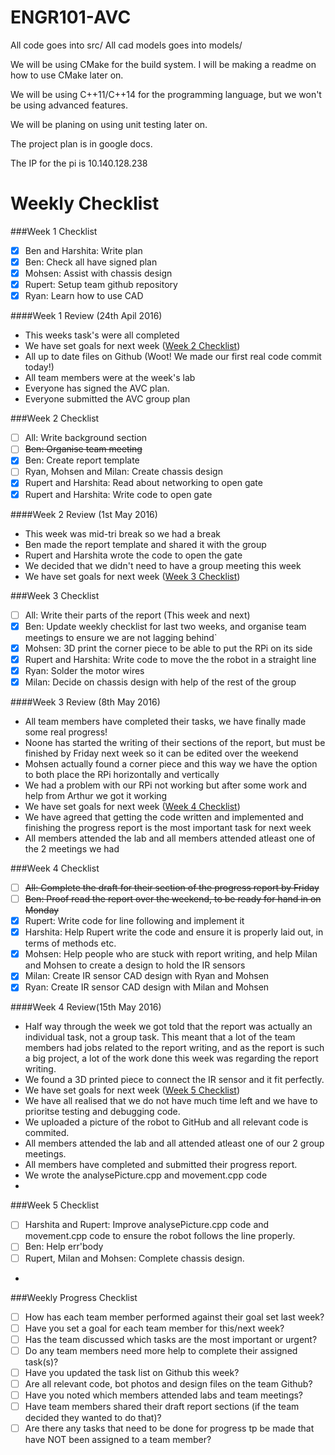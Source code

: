 # ENGR101-AVC

All code goes into src/
All cad models goes into models/

We will be using CMake for the build system.
I will be making a readme on how to use CMake later on.

We will be using C++11/C++14 for the programming language, but we won't be using advanced features.

We will be planing on using unit testing later on.

The project plan is in google docs.

The IP for the pi is 10.140.128.238

<h1>Weekly Checklist</h1>

###Week 1 Checklist
- [x] Ben and Harshita: Write plan 
- [x] Ben: Check all have signed plan 
- [x] Mohsen: Assist with chassis design
- [x] Rupert: Setup team github repository
- [x] Ryan: Learn how to use CAD

####Week 1 Review (24th Apil 2016)
* This weeks task's were all completed
* We have set goals for next week ([Week 2 Checklist](#week-2-checklist))
* All up to date files on Github (Woot! We made our first real code commit today!)
* All team members were at the week's lab
* Everyone has signed the AVC plan.
* Everyone submitted the AVC group plan

###Week 2 Checklist
- [ ] All: Write background section
- [ ] ~~Ben: Organise team meeting~~
- [x] Ben: Create report template
- [ ] Ryan, Mohsen and Milan: Create chassis design
- [x] Rupert and Harshita: Read about networking to open gate
- [x] Rupert and Harshita: Write code to open gate

####Week 2 Review (1st May 2016)
* This week was mid-tri break so we had a break
* Ben made the report template and shared it with the group
* Rupert and Harshita wrote the code to open the gate
* We decided that we didn't need to have a group meeting this week
* We have set goals for next week ([Week 3 Checklist](#week-3-checklist))

###Week 3 Checklist
- [ ] All: Write their parts of the report (This week and next)
- [x] Ben: Update weekly checklist for last two weeks, and organise team meetings to ensure we are not lagging behind`
- [x] Mohsen: 3D print the corner piece to be able to put the RPi on its side
- [x] Rupert and Harshita: Write code to move the the robot in a straight line
- [x] Ryan: Solder the motor wires
- [x] Milan: Decide on chassis design with help of the rest of the group

####Week 3 Review (8th May 2016)
* All team members have completed their tasks, we have finally made some real progress!
* Noone has started the writing of their sections of the report, but must be finished by Friday next week so it can be edited over the weekend
* Mohsen actually found a corner piece and this way we have the option to both place the RPi horizontally and vertically
* We had a problem with our RPi not working but after some work and help from Arthur we got it working
* We have set goals for next week ([Week 4 Checklist](#week-4-checklist))
* We have agreed that getting the code written and implemented and finishing the progress report is the most important task for next week
* All members attended the lab and all members attended atleast one of the 2 meetings we had

###Week 4 Checklist
- [ ] ~~All: Complete the draft for their section of the progress report by Friday~~
- [ ] ~~Ben: Proof read the report over the weekend, to be ready for hand in on Monday~~
- [x] Rupert: Write code for line following and implement it
- [x] Harshita: Help Rupert write the code and ensure it is properly laid out, in terms of methods etc.
- [x] Mohsen: Help people who are stuck with report writing, and help Milan and Mohsen to create a design to hold the IR sensors
- [x] Milan: Create IR sensor CAD design with Ryan and Mohsen
- [x] Ryan: Create IR sensor CAD design with Milan and Mohsen

####Week 4 Review(15th May 2016)
* Half way through the week we got told that the report was actually an individual task, not a group task. This meant that a lot of the team members had jobs related to the report writing, and as the report is such a big project, a lot of the work done this week was regarding the report writing.
* We found a 3D printed piece to connect the IR sensor and it fit perfectly. 
* We have set goals for next week ([Week 5 Checklist](#week-5-checklist))
* We have all realised that we do not have much time left and we have to prioritse testing and debugging code.
* We uploaded a picture of the robot to GitHub and all relevant code is commited.
* All members attended the lab and all attended atleast one of our 2 group meetings.
* All members have completed and submitted their progress report.
* We wrote the analysePicture.cpp and movement.cpp code
* 

###Week 5 Checklist
- [ ] Harshita and Rupert: Improve analysePicture.cpp code and movement.cpp code to ensure the robot follows the line properly.
- [ ] Ben: Help err'body
- [ ] Rupert, Milan and Mohsen: Complete chassis design.
- 

###Weekly Progress Checklist
- [ ] How has each team member performed against their goal set last week?
- [ ] Have you set a goal for each team member for this/next week?
- [ ] Has the team discussed which tasks are the most important or urgent?
- [ ] Do any team members need more help to complete their assigned task(s)?
- [ ] Have you updated the task list on Github this week?
- [ ] Are all relevant code, bot photos and design files on the team Github?
- [ ] Have you noted which members attended labs and team meetings?
- [ ] Have team members shared their draft report sections (if the team decided they wanted to do that)?
- [ ] Are there any tasks that need to be done for progress tp be made that have NOT been assigned to a team member?
